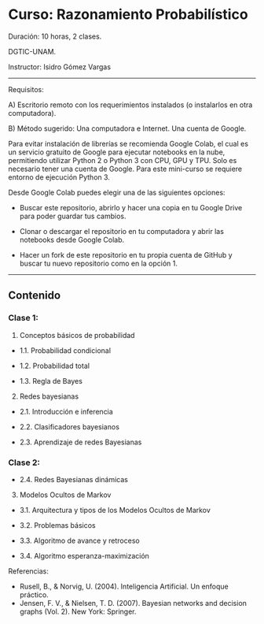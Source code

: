 # Curso: Razonamiento Probabilístico

Duración: 10 horas, 2 clases.

DGTIC-UNAM.

Instructor: Isidro Gómez Vargas

----

Requisitos:

A) Escritorio remoto con los requerimientos instalados (o instalarlos en otra computadora).

B)  Método sugerido: Una computadora e Internet. Una cuenta de Google.

Para evitar instalación de librerías se recomienda Google Colab, el cual es un servicio gratuito de Google para ejecutar notebooks en la nube, permitiendo utilizar Python 2 o Python 3 con CPU, GPU y TPU. Solo es necesario tener una cuenta de Google. Para este mini-curso se requiere entorno de ejecución Python 3.

Desde Google Colab puedes elegir una de las siguientes opciones:

 - Buscar este repositorio, abrirlo y hacer una copia en tu Google Drive para poder guardar tus cambios.

 - Clonar o descargar el repositorio en tu computadora y abrir las notebooks desde Google Colab.

 - Hacer un fork de este repositorio en tu propia cuenta de GitHub y buscar tu nuevo repositorio como en la opción 1.

----

## Contenido 

### Clase 1:
 1. Conceptos básicos de probabilidad

  - 1.1. Probabilidad condicional

  - 1.2. Probabilidad total

  - 1.3. Regla de Bayes

 2. Redes bayesianas

  - 2.1. Introducción e inferencia

  - 2.2. Clasificadores bayesianos

  - 2.3. Aprendizaje de redes Bayesianas
 
### Clase 2:

  - 2.4. Redes Bayesianas dinámicas

 3. Modelos Ocultos de Markov

  - 3.1. Arquitectura y tipos de los Modelos Ocultos de Markov

  - 3.2. Problemas básicos

  - 3.3. Algoritmo de avance y retroceso

  - 3.4. Algoritmo esperanza-maximización

Referencias:
- Rusell, B., & Norvig, U. (2004). Inteligencia Artificial. Un enfoque práctico.
- Jensen, F. V., & Nielsen, T. D. (2007). Bayesian networks and decision graphs (Vol. 2). New York: Springer.
